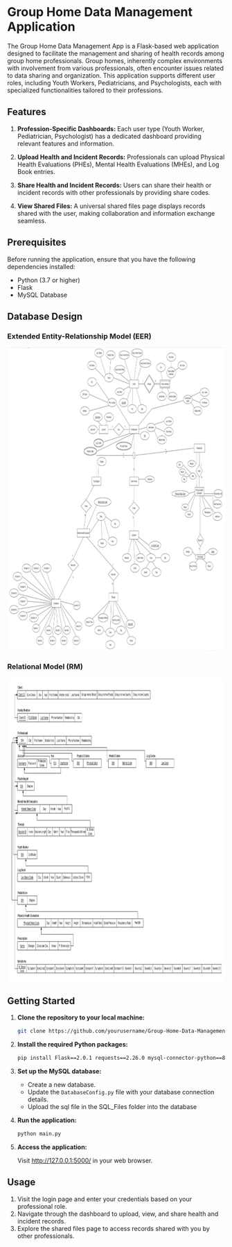 # Group Home Data Management Application 

The Group Home Data Management App is a Flask-based web application designed to facilitate the management and sharing of health records among group home professionals. Group homes, inherently complex environments with involvement from various professionals, often encounter issues related to data sharing and organization. This application supports different user roles, including Youth Workers, Pediatricians, and Psychologists, each with specialized functionalities tailored to their professions.

## Features

1. **Profession-Specific Dashboards:** Each user type (Youth Worker, Pediatrician, Psychologist) has a dedicated dashboard providing relevant features and information.

2. **Upload Health and Incident Records:** Professionals can upload Physical Health Evaluations (PHEs), Mental Health Evaluations (MHEs), and Log Book entries.

3. **Share Health and Incident Records:** Users can share their health or incident records with other professionals by providing share codes.

4. **View Shared Files:** A universal shared files page displays records shared with the user, making collaboration and information exchange seamless.

## Prerequisites

Before running the application, ensure that you have the following dependencies installed:

- Python (3.7 or higher)
- Flask
- MySQL Database

## Database Design

### Extended Entity-Relationship Model (EER)

<img src="images/EER.jpg" alt="Alt Text" width="1000" height="700"/>

### Relational Model (RM)

<img src="images/RM.jpg" alt="Alt Text" width="1000" height="700"/>

## Getting Started

1. **Clone the repository to your local machine:**

    ```bash
    git clone https://github.com/yourusername/Group-Home-Data-Management-Web-Application.git
    ```

2. **Install the required Python packages:**

    ```bash
    pip install Flask==2.0.1 requests==2.26.0 mysql-connector-python==8.0.28 Flask-MySQLdb==0.2.0
    ```

3. **Set up the MySQL database:**

    - Create a new database.
    - Update the `DatabaseConfig.py` file with your database connection details.
    - Upload the sql file in the SQL_Files folder into the database

4. **Run the application:**

    ```bash
    python main.py
    ```

5. **Access the application:**

    Visit http://127.0.0.1:5000/ in your web browser.

## Usage

1. Visit the login page and enter your credentials based on your professional role.
2. Navigate through the dashboard to upload, view, and share health and incident records.
3. Explore the shared files page to access records shared with you by other professionals.


